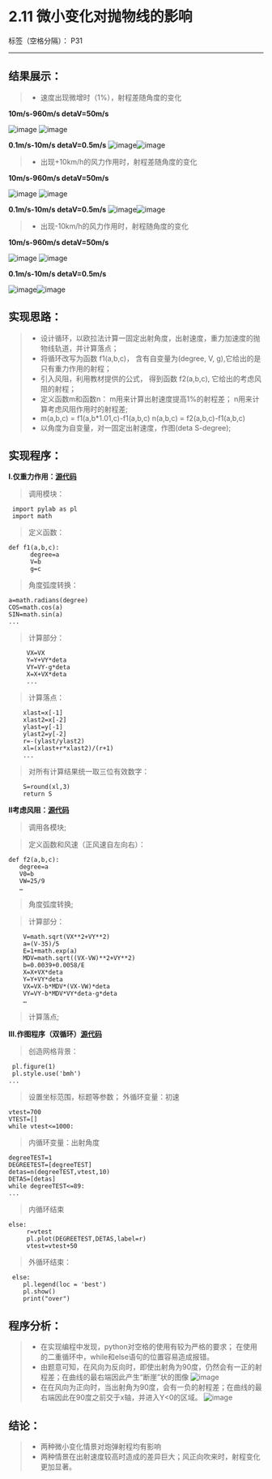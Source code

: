 # 2.11 微小变化对抛物线的影响

标签（空格分隔）： P31

---
## 结果展示：
>* 速度出现微增时（1%），射程差随角度的变化

**10m/s-960m/s    detaV=50m/s**

![image](https://user-images.githubusercontent.com/31878522/31550415-d7283118-b063-11e7-9536-07b8390640b6.png) ![image](https://user-images.githubusercontent.com/31878522/31546442-e92f4832-b055-11e7-98d1-ec89fc22f501.png)


**0.1m/s-10m/s   detaV=0.5m/s**
![image](https://user-images.githubusercontent.com/31878522/31549085-a2b461ee-b05f-11e7-85a1-592c94a68643.png)![image](https://user-images.githubusercontent.com/31878522/31550754-f577650c-b064-11e7-9c2a-2e1c12f489fd.png)

>* 出现+10km/h的风力作用时，射程差随角度的变化

**10m/s-960m/s    detaV=50m/s**

![image](https://user-images.githubusercontent.com/31878522/31550499-1f3a8622-b064-11e7-9d86-80078d938516.png) ![image](https://user-images.githubusercontent.com/31878522/31546442-e92f4832-b055-11e7-98d1-ec89fc22f501.png)


**0.1m/s-10m/s   detaV=0.5m/s**
![image](https://user-images.githubusercontent.com/31878522/31551742-115c1148-b068-11e7-9be6-e1fe148ad96b.png)![image](https://user-images.githubusercontent.com/31878522/31550754-f577650c-b064-11e7-9c2a-2e1c12f489fd.png)

> * 出现-10km/h的风力作用时，射程随角度的变化

**10m/s-960m/s    detaV=50m/s**

![image](https://user-images.githubusercontent.com/31878522/31550499-1f3a8622-b064-11e7-9d86-80078d938516.png) ![image](https://user-images.githubusercontent.com/31878522/31546442-e92f4832-b055-11e7-98d1-ec89fc22f501.png)


**0.1m/s-10m/s   detaV=0.5m/s**

![image](https://user-images.githubusercontent.com/31878522/31550980-b6f27e24-b065-11e7-8812-986976be6ff3.png)![image](https://user-images.githubusercontent.com/31878522/31550754-f577650c-b064-11e7-9c2a-2e1c12f489fd.png)

## 实现思路：
>*	设计循环，以欧拉法计算一固定出射角度，出射速度，重力加速度的抛物线轨道，并计算落点；
>*	将循环改写为函数   f1(a,b,c)，
含有自变量为(degree, V, g),它给出的是只有重力作用的射程；
>*	引入风阻，利用教材提供的公式，
得到函数 f2(a,b,c), 它给出的考虑风阻的射程；
>*	定义函数m和函数n：
m用来计算出射速度提高1%的射程差；
n用来计算考虑风阻作用时的射程差;
>* m(a,b,c) = f1(a,b*1.01,c)-f1(a,b,c)
   n(a,b,c) = f2(a,b,c)-f1(a,b,c)
>* 以角度为自变量，对一固定出射速度，作图(deta S-degree);



## 实现程序：
**Ⅰ.仅重力作用：[源代码](https://github.com/tzwhu/computational_physics_N2015301020096/blob/master/cannon%20code1.txt)**
> 调用模块：

     import pylab as pl  
     import math
> 定义函数：

    def f1(a,b,c):
          degree=a
          V=b
          g=c
> 角度弧度转换：

    a=math.radians(degree)
    COS=math.cos(a)
    SIN=math.sin(a)
    ...
> 计算部分：

         VX=VX
         Y=Y+VY*deta
         VY=VY-g*deta
         X=X+VX*deta
         ...
> 计算落点：

        xlast=x[-1]
        xlast2=x[-2]
        ylast=y[-1]
        ylast2=y[-2]
        r=-(ylast/ylast2)
        xl=(xlast+r*xlast2)/(r+1)
        ...

> 对所有计算结果统一取三位有效数字：

        S=round(xl,3)
        return S


**Ⅱ考虑风阻：[源代码](https://github.com/tzwhu/computational_physics_N2015301020096/blob/master/cannon%20code2.txt)**
> 调用各模块;


> 定义函数和风速（正风速自左向右）：

    def f2(a,b,c):
       degree=a
       V0=b
       VW=25/9
       …
> 角度弧度转换;
    
> 计算部分：

        V=math.sqrt(VX**2+VY**2)
        a=(V-35)/5
        E=1+math.exp(a)
        MDV=math.sqrt((VX-VW)**2+VY**2)
        b=0.0039+0.0058/E
        X=X+VX*deta
        Y=Y+VY*deta
        VX=VX-b*MDV*(VX-VW)*deta
        VY=VY-b*MDV*VY*deta-g*deta
        …
> 计算落点;

        
    
**Ⅲ.作图程序（双循环）[源代码](https://github.com/tzwhu/computational_physics_N2015301020096/blob/master/cannon%20%20code3.txt)**
> 创造网格背景：

     pl.figure(1)
     pl.style.use('bmh')
    ...
> 设置坐标范围，标题等参数；
> 外循环变量：初速

    vtest=700
    VTEST=[]
    while vtest<=1000:
> 内循环变量：出射角度

    degreeTEST=1
    DEGREETEST=[degreeTEST]
    detas=n(degreeTEST,vtest,10)
    DETAS=[detas]
    while degreeTEST<=89:
    ...
> 内循环结束
         
    else:
         r=vtest
         pl.plot(DEGREETEST,DETAS,label=r)
         vtest=vtest+50
> 外循环结束：

     else:
        pl.legend(loc = 'best')
        pl.show() 
        print("over")
        
## 程序分析：
> * 在实现编程中发现，python对空格的使用有较为严格的要求；
在使用的二重循环中，while和else语句的位置容易造成报错。
> * 由题意可知，在风向为反向时，即使出射角为90度，仍然会有一正的射程差；在曲线的最右端因此产生“断崖”状的图像
![image](https://user-images.githubusercontent.com/31878522/31550980-b6f27e24-b065-11e7-8812-986976be6ff3.png)
> * 在在风向为正向时，当出射角为90度，会有一负的射程差；在曲线的最右端因此在90度之前交于x轴，并进入Y<0的区域。
![image](https://user-images.githubusercontent.com/31878522/31551742-115c1148-b068-11e7-9be6-e1fe148ad96b.png)

## 结论：
> * 两种微小变化情景对炮弹射程均有影响
> * 两种情景在出射速度较高时造成的差异巨大；风正向吹来时，射程变化更加显著。




